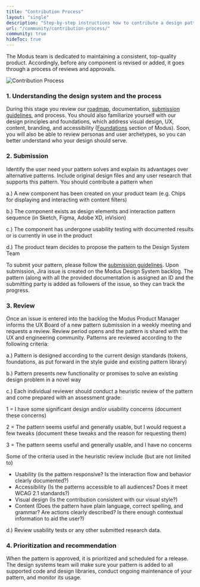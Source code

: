 ```yaml
---
title: "Contribution Process"
layout: "single"
description: "Step-by-step instructions how to contribute a design pattern to Modus."
url: "/community/contribution-process/"
community: true
hideToc: true
---
```


<style>
article img {
  background-color: #fff;
}
</style>

The Modus team is dedicated to maintaining a consistent, top-quality product. Accordingly, before any component is revised or added, it goes through a process of reviews and approvals.

![Contribution Process](/img/guide/contribution-process.png)

### 1. Understanding the design system and the process

During this stage you review our [roadmap](https://miro.com/app/board/o9J_kvewBgE=/), documentation, [submission guidelines](/community/submission-guidelines/), and process. You should also familiarize yourself with our design principles and foundations, which address visual design, UX, content, branding, and accessibility ([Foundations](/foundations/) section of Modus). Soon, you will also be able to review personas and user archetypes, so you can better understand who your design should serve.

### 2. Submission

Identify the user need your pattern solves and explain its advantages over alternative patterns. Include original design files and any user research that supports this pattern. You should contribute a pattern when

a.) A new component has been created on your product team (e.g. Chips for displaying and interacting with content filters)

b.) The component exists as design elements and interaction pattern sequence (in Sketch, Figma, Adobe XD, inVision)

c.) The component has undergone usability testing with documented results or is currently in use in the product

d.) The product team decides to propose the pattern to the Design System Team

To submit your pattern, please follow the [submission guidelines](/community/submission-guidelines/). Upon submission, Jira issue is created on the Modus Design System backlog. The pattern (along with all the provided documentation is assigned an ID and the submitting party is added as followers of the issue, so they can track the progress.

### 3. Review

Once an issue is entered into the backlog the Modus Product Manager informs the UX Board of a new pattern submission in a weekly meeting and requests a review. Review period opens and the pattern is shared with the UX and engineering community. Patterns are reviewed according to the following criteria:

a.) Pattern is designed according to the current design standards (tokens, foundations, as put forward in the style guide and existing pattern library)

b.) Pattern presents new functionality or promises to solve an existing design problem in a novel way

c.) Each individual reviewer should conduct a heuristic review of the pattern and come prepared with an assessment grade:

1 = I have some significant design and/or usability concerns (document these concerns)

2 = The pattern seems useful and generally usable, but I would request a few tweaks (document these tweaks and the reason for requesting them)

3 = The pattern seems useful and generally usable, and I have no concerns

Some of the criteria used in the heuristic review include (but are not limited to)

- Usability (is the pattern responsive? Is the interaction flow and behavior clearly documented?)
- Accessibility (Is the patterns accessible to all audiences? Does it meet WCAG 2.1 standards?)
- Visual design (Is the contribution consistent with our visual style?)
- Content (Does the pattern have plain language, correct spelling, and grammar? Are actions clearly described? Is there enough contextual information to aid the user?)

d.) Review usability tests or any other submitted research data.

### 4. Prioritization and recommendation

When the pattern is approved, it is prioritized and scheduled for a release. The design systems team will make sure your pattern is added to all supported code and design libraries, conduct ongoing maintenance of your pattern, and monitor its usage.
